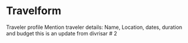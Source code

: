 # Travelform
Traveler profile
Mention traveler details: Name, Location, dates, duration and budget
this is an update from divrisar # 2
